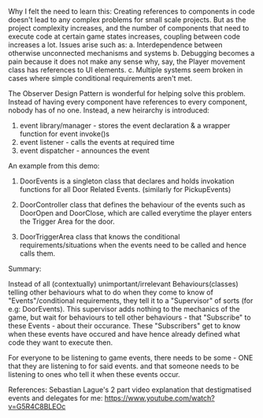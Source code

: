 Why I felt the need to learn this:
Creating references to components in code doesn't lead to any complex problems for small scale projects. But as the project complexity increases, and the number of components that need to execute code at certain game states increases, coupling between code increases a lot.
Issues arise such as:
	a. Interdependence between otherwise unconnected mechanisms and systems
	b. Debugging becomes a pain because it does not make any sense why, say, the Player movement class has references to UI elements.
	c. Multiple systems seem broken in cases where simple conditional requirements aren't met.
	
The Observer Design Pattern is wonderful for helping solve this problem. Instead of having every component have references to every component, nobody has of no one.
Instead, a new heirarchy is introduced:

1. event library/manager - stores the event declaration & a wrapper function for event invoke()s
2. event listener - calls the events at required time
3. event dispatcher - announces the event

An example from this demo:

1. DoorEvents is a singleton class that declares and holds invokation functions for all Door Related Events. (similarly for PickupEvents)

2. DoorController class that defines the behaviour of the events such as DoorOpen and DoorClose, which are called everytime the player enters the Trigger Area for the door.

3. DoorTriggerArea class that knows the conditional requirements/situations when the events need to be called and hence calls them.

Summary:

Instead of all (contextually) unimportant/irrelevant Behaviours(classes) telling other behaviours what to do when they come to know of "Events"/conditional requirements, they tell it to a "Supervisor" of sorts (for e.g: DoorEvents). 
This supervisor adds nothing to the mechanics of the game, but wait for behaviours to tell other behaviours - that "Subscribe" to these Events - about their occurance.
These "Subscribers" get to know when these events have occured and have hence already defined what code they want to execute then.

For everyone to be listening to game events, there needs to be some - ONE that they are listening to for said events. and that someone needs to be listening to ones who tell it when these events occur.


References:
Sebastian Lague's 2 part video explanation that destigmatised events and delegates for me:
https://www.youtube.com/watch?v=G5R4C8BLEOc
